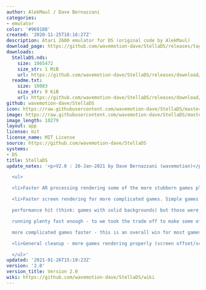 ```yaml
---
author: AlekMaul / Dave Bernazzani
categories:
- emulator
color: '#969188'
created: '2020-11-25T18:16:27Z'
description: Atari 2600 emulator for DS (original code by AlekMaul)
download_page: https://github.com/wavemotion-dave/StellaDS/releases/tag/2.0
downloads:
  StellaDS.nds:
    size: 1065472
    size_str: 1 MiB
    url: https://github.com/wavemotion-dave/StellaDS/releases/download/2.0/StellaDS.nds
  readme.txt:
    size: 10083
    size_str: 9 KiB
    url: https://github.com/wavemotion-dave/StellaDS/releases/download/2.0/readme.txt
github: wavemotion-dave/StellaDS
icon: https://raw.githubusercontent.com/wavemotion-dave/StellaDS/master/logo.bmp
image: https://raw.githubusercontent.com/wavemotion-dave/StellaDS/master/arm9/gfx/bgTop.png
image_length: 10279
layout: app
license: mit
license_name: MIT License
source: https://github.com/wavemotion-dave/StellaDS
systems:
- DS
title: StellaDS
update_notes: '<p>V2.0 : 26-Jan-2021 by Dave Bernazzani (wavemotion)</p>

  <ul>

  <li>Faster AR processing rendering some of the more stubborn games playable.</li>

  <li>Faster screen rendering for more complicated games. Simple games take a small<br>

  performance hit (think: games with solid backgrounds) but those were already<br>

  running plenty fast enough - to we took the trade off to make some of the<br>

  more complicated games faster - this is an overall win for most games!</li>

  <li>General cleanup - more games rendering properly (screen offset/scaling tweaks).</li>

  </ul>'
updated: '2021-01-26T15:19:23Z'
version: '2.0'
version_title: Version 2.0
wiki: https://github.com/wavemotion-dave/StellaDS/wiki
---
```

